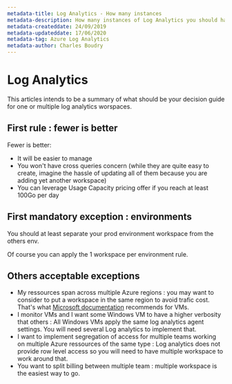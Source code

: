 ```yaml
---
metadata-title: Log Analytics - How many instances
metadata-description: How many instances of Log Analytics you should have is a recurring topic. Here is my synthesis on this question.
metadata-createddate: 24/09/2019
metadata-updateddate: 17/06/2020
metadata-tag: Azure Log Analytics
metadata-author: Charles Boudry
---
```


# Log Analytics

This articles intends to be a summary of what should be your decision guide for one or multiple log analytics worspaces.

## First rule : fewer is better

Fewer is better:
   - It will be easier to manage
   - You won't have cross queries concern (while they are quite easy to create, imagine the hassle of updating all of them because you are adding yet another workspace)
   - You can leverage Usage Capacity pricing offer if you reach at least 100Go per day

## First mandatory exception : environments

You should at least separate your prod environment workspace from the others env.

Of course you can apply the 1 workspace per environment rule.

## Others acceptable exceptions

   - My ressources span across multiple Azure regions : you may want to consider to put a workspace in the same region to avoid trafic cost. That's what [Microsoft documentation] recommends for VMs.
   - I monitor VMs and I want some Windows VM to have a higher verbosity that others : All Windows VMs apply the same log analytics agent settings. You will need several Log analytics to implement that.
   - I want to implement segregation of access for multiple teams working on multiple Azure ressources of the same type : Log analytics does not provide row level access so you will need to have multiple workspace to work around that. 
   - You want to split billing between multiple team : multiple workspace is the easiest way to go.


[Microsoft documentation]:https://docs.microsoft.com/en-gb/azure/cloud-adoption-framework/manage/azure-server-management/prerequisites
